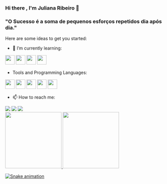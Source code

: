 ### Hi there , I'm Juliana Ribeiro 👋

###  "O Sucesso é a soma de pequenos esforços repetidos dia após dia."

Here are some ideas to get you started:

- 🌱 I’m currently learning:

<img    src="https://cdn.jsdelivr.net/gh/devicons/devicon/icons/javascript/javascript-original.svg" width="30"/>                             <img src="https://cdn.jsdelivr.net/gh/devicons/devicon/icons/jest/jest-plain.svg" width="30"/>                                                  <img src="https://cdn.jsdelivr.net/gh/devicons/devicon/icons/react/react-original-wordmark.svg" width="30"/>                                       <img src="https://cdn.jsdelivr.net/gh/devicons/devicon/icons/typescript/typescript-original.svg" width="30"/>
          
               
- Tools and Programming Languages:

<img src="https://cdn.jsdelivr.net/gh/devicons/devicon/icons/c/c-original.svg" width="30"/>       <img src="https://cdn.jsdelivr.net/gh/devicons/devicon/icons/illustrator/illustrator-plain.svg" width="30"/>         <img src="https://cdn.jsdelivr.net/gh/devicons/devicon/icons/jira/jira-original-wordmark.svg" width="30"/>    <img src="https://cdn.jsdelivr.net/gh/devicons/devicon/icons/linux/linux-original.svg" width="30"/>    <img src="https://cdn.jsdelivr.net/gh/devicons/devicon/icons/postgresql/postgresql-original-wordmark.svg" width="30"/>   
          

- 📫 How to reach me: 
<div> 
<a href="https://instagram.com/jubsribs" target="_blank"><img src="https://img.shields.io/badge/-Instagram-%23E4405F?style=for-the-badge&logo=instagram&logoColor=white" target="_blank"></a>
<a href = "mailto:contato@julianacrispina"><img src="https://img.shields.io/badge/Gmail-D14836?style=for-the-badge&logo=gmail&logoColor=white" target="_blank"></a>
<a href="https://www.linkedin.com/in/juliana-ribeiro-577658231" target="_blank"><img src="https://img.shields.io/badge/-LinkedIn-%230077B5?style=for-the-badge&logo=linkedin&logoColor=white" target="_blank"></a> 
</div> 


<div>
<a href="https://github.com/jubsribs">
<img height="180em" src="https://github-readme-stats.vercel.app/api/top-langs/?username=jubsribs&layout=compact&langs_count=7&theme=dracula"/>
<img height="180em" src="https://github-readme-stats.vercel.app/api?username=jubsribs&show_icons=true&theme=dracula&include_all_commits=true&count_private=true"/>
</div>
          
![Snake animation](https://github.com/jubsribs/jubsribs/blob/output/github-contribution-grid-snake.svg)
